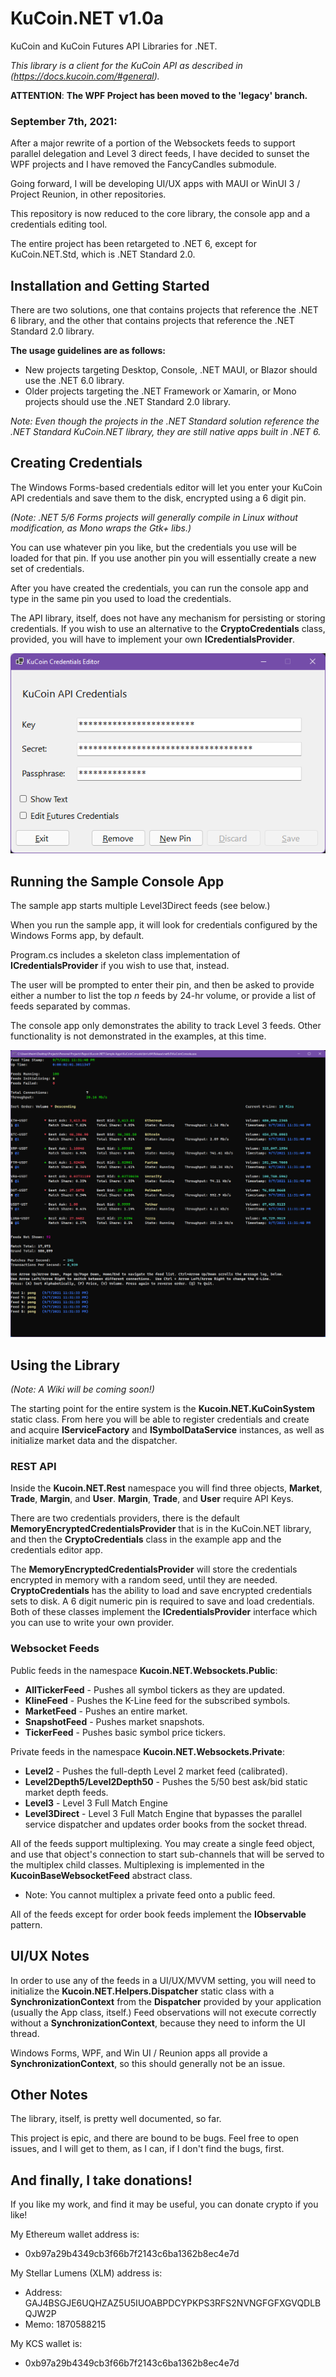 # KuCoin.NET v1.0a
KuCoin and KuCoin Futures API Libraries for .NET.

_This library is a client for the KuCoin API as described in (https://docs.kucoin.com/#general)._

__ATTENTION__: __The WPF Project has been moved to the 'legacy' branch.__

### September 7th, 2021: 

After a major rewrite of a portion of the Websockets feeds to support parallel delegation and Level 3 direct feeds, I have
decided to sunset the WPF projects and I have removed the FancyCandles submodule.

Going forward, I will be developing UI/UX apps with MAUI or WinUI 3 / Project Reunion, in other repositories.

This repository is now reduced to the core library, the console app and a credentials editing tool.

The entire project has been retargeted to .NET 6, except for KuCoin.NET.Std, which is .NET Standard 2.0.  

## Installation and Getting Started

There are two solutions, one that contains projects that reference the .NET 6 library, and the other that contains projects that reference the .NET Standard 2.0 library.

__The usage guidelines are as follows:__

 * New projects targeting Desktop, Console, .NET MAUI, or Blazor should use the .NET 6.0 library.
 * Older projects targeting the .NET Framework or Xamarin, or Mono projects should use the .NET Standard 2.0 library.

 _Note: Even though the projects in the .NET Standard solution reference the .NET Standard KuCoin.NET library, they are still native apps built in .NET 6._

## Creating Credentials

The Windows Forms-based credentials editor will let you enter your KuCoin API credentials and save them to the disk, encrypted using a 6 digit pin.

_(Note: .NET 5/6 Forms projects will generally compile in Linux without modification, as Mono wraps the Gtk+ libs.)_

You can use whatever pin you like, but the credentials you use will be loaded for that pin.  If you use another pin you will essentially create a
new set of credentials.  

After you have created the credentials, you can run the console app and type in the same pin you used to load the credentials.

The API library, itself, does not have any mechanism for persisting or storing credentials.  If you wish to use an alternative to the
__CryptoCredentials__ class, provided, you will have to implement your own __ICredentialsProvider__.

![](docs/docimg2.png?raw=true)

## Running the Sample Console App
  
The sample app starts multiple Level3Direct feeds (see below.)

When you run the sample app, it will look for credentials configured by the Windows Forms app, by default.  

Program.cs includes a skeleton class implementation of __ICredentialsProvider__ if you wish to use that, instead.

The user will be prompted to enter their pin, and then be asked to provide either a number to list the top _n_ feeds by 24-hr volume, or provide a list of feeds separated by commas.

The console app only demonstrates the ability to track Level 3 feeds.  Other functionality is not demonstrated in the examples, at this time.

![](docs/docimg1.png?raw=true)

## Using the Library

_(Note: A Wiki will be coming soon!)_

The starting point for the entire system is the __Kucoin.NET.KuCoinSystem__ static class.  From here you will be able to register credentials 
and create and acquire __IServiceFactory__ and  __ISymbolDataService__ instances, as well as initialize market data and the dispatcher.

### REST API 

Inside the __Kucoin.NET.Rest__ namespace you will find three objects, __Market__, __Trade__, __Margin__, and __User__.  __Margin__, __Trade__, and __User__ require API Keys.  

There are two credentials providers, there is the default __MemoryEncryptedCredentialsProvider__ that is in the KuCoin.NET library, and then the __CryptoCredentials__ class in the example app and the credentials editor app.

The __MemoryEncryptedCredentialsProvider__ will store the credentials encrypted in memory with a random seed, until they are needed.  __CryptoCredentials__ has the ability to load and save encrypted credentials sets to disk.  A 6 digit numeric pin is required to save and load credentials.  Both of these classes implement the __ICredentialsProvider__ interface which you can use to write your own provider.

### Websocket Feeds

Public feeds in the namespace __Kucoin.NET.Websockets.Public__:

  - __AllTickerFeed__ - Pushes all symbol tickers as they are updated.
  - __KlineFeed__ - Pushes the K-Line feed for the subscribed symbols.
  - __MarketFeed__ - Pushes an entire market.
  - __SnapshotFeed__ - Pushes market snapshots.
  - __TickerFeed__ - Pushes basic symbol price tickers.

Private feeds in the namespace __Kucoin.NET.Websockets.Private__:

  - __Level2__ - Pushes the full-depth Level 2 market feed (calibrated).
  - __Level2Depth5/Level2Depth50__ - Pushes the 5/50 best ask/bid static market depth feeds.
  - __Level3__ - Level 3 Full Match Engine 
  - __Level3Direct__ - Level 3 Full Match Engine that bypasses the parallel service dispatcher and updates order books from the socket thread. 

All of the feeds support multiplexing.  You may create a single feed object, and use that object's connection to start sub-channels that will be served to the multiplex child classes.  Multiplexing is implemented in the __KucoinBaseWebsocketFeed__ abstract class.  
  
  * Note: You cannot multiplex a private feed onto a public feed.

All of the feeds except for order book feeds implement the __IObservable<T>__ pattern.

## UI/UX Notes

In order to use any of the feeds in a UI/UX/MVVM setting, you will need to initialize the __Kucoin.NET.Helpers.Dispatcher__ static class with a __SynchronizationContext__ from the __Dispatcher__ provided by your application (usually the App class, itself.)  Feed observations will not execute correctly without a __SynchronizationContext__, because they need to inform the UI thread.

Windows Forms, WPF, and Win UI / Reunion apps all provide a __SynchronizationContext__, so this should generally not be an issue.

## Other Notes

The library, itself, is pretty well documented, so far.

This project is epic, and there are bound to be bugs.  Feel free to open issues, and I will get to them, as I can, if I don't find the bugs, first.

## And finally, I take donations!  

If you like my work, and find it may be useful, you can donate crypto if you like!

My Ethereum wallet address is: 
  - 0xb97a29b4349cb3f66b7f2143c6ba1362b8ec4e7d

My Stellar Lumens (XLM) address is:
  - Address: GAJ4BSGJE6UQHZAZ5U5IUOABPDCYPKPS3RFS2NVNGFGFXGVQDLBQJW2P
  - Memo: 1870588215

My KCS wallet is:
  - 0xb97a29b4349cb3f66b7f2143c6ba1362b8ec4e7d


   


